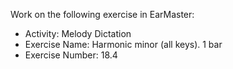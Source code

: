 Work on the following exercise in EarMaster:
- Activity: Melody Dictation
- Exercise Name: Harmonic minor (all keys). 1 bar
- Exercise Number: 18.4
